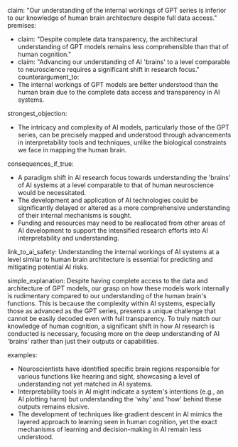 claim: "Our understanding of the internal workings of GPT series is inferior to our knowledge of human brain architecture despite full data access."
premises:
  - claim: "Despite complete data transparency, the architectural understanding of GPT models remains less comprehensible than that of human cognition."
  - claim: "Advancing our understanding of AI 'brains' to a level comparable to neuroscience requires a significant shift in research focus."
counterargument_to:
  - The internal workings of GPT models are better understood than the human brain due to the complete data access and transparency in AI systems.

strongest_objection:
  - The intricacy and complexity of AI models, particularly those of the GPT series, can be precisely mapped and understood through advancements in interpretability tools and techniques, unlike the biological constraints we face in mapping the human brain.

consequences_if_true:
  - A paradigm shift in AI research focus towards understanding the 'brains' of AI systems at a level comparable to that of human neuroscience would be necessitated.
  - The development and application of AI technologies could be significantly delayed or altered as a more comprehensive understanding of their internal mechanisms is sought.
  - Funding and resources may need to be reallocated from other areas of AI development to support the intensified research efforts into AI interpretability and understanding.

link_to_ai_safety: Understanding the internal workings of AI systems at a level similar to human brain architecture is essential for predicting and mitigating potential AI risks.

simple_explanation: Despite having complete access to the data and architecture of GPT models, our grasp on how these models work internally is rudimentary compared to our understanding of the human brain's functions. This is because the complexity within AI systems, especially those as advanced as the GPT series, presents a unique challenge that cannot be easily decoded even with full transparency. To truly match our knowledge of human cognition, a significant shift in how AI research is conducted is necessary, focusing more on the deep understanding of AI 'brains' rather than just their outputs or capabilities.

examples:
  - Neuroscientists have identified specific brain regions responsible for various functions like hearing and sight, showcasing a level of understanding not yet matched in AI systems.
  - Interpretability tools in AI might indicate a system's intentions (e.g., an AI plotting harm) but understanding the 'why' and 'how' behind these outputs remains elusive.
  - The development of techniques like gradient descent in AI mimics the layered approach to learning seen in human cognition, yet the exact mechanisms of learning and decision-making in AI remain less understood.